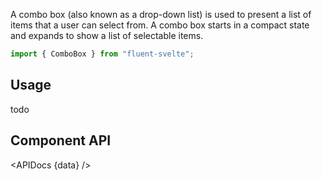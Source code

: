 <script lang="ts">
    import { ComboBox, Button, InfoBar } from "$lib";
    import { Showcase, APIDocs } from "$site/lib";

    import data from "$lib/ComboBox/ComboBox.svelte?sveld&raw";
</script>

A combo box (also known as a drop-down list) is used to present a list of items that a user can select from. A combo box starts in a compact state and expands to show a list of selectable items.

```ts
import { ComboBox } from "fluent-svelte";
```

<Showcase columns={3} repl="todo">
    <ComboBox placeholder="ComboBox" items={[
        { name: "Option 1", value: "option-1" },
        { name: "Option 2 (Disabled)", value: "option-2", disabled: true },
        { name: "Option 3", value: "option-3" }
    ]} />
    <ComboBox value="default" items={[
        { name: "Default Value", value: "default" },
        { name: "Option 1", value: "option-1" },
        { name: "Option 2 (Disabled)", value: "option-2", disabled: true },
        { name: "Option 3", value: "option-3" }
    ]} />
    <ComboBox placeholder="ComboBox" disabled />
    <ComboBox placeholder="ComboBox (Editable)" editable items={[
        { name: "Option 1", value: "option-1" },
        { name: "Option 2 (Disabled)", value: "option-2", disabled: true },
        { name: "Option 3", value: "option-3" }
    ]} />
    <ComboBox value="Default Value" editable items={[
        { name: "Default Value", value: "default" },
        { name: "Option 1", value: "option-1" },
        { name: "Option 2 (Disabled)", value: "option-2", disabled: true },
        { name: "Option 3", value: "option-3" }
    ]} />
    <ComboBox placeholder="ComboBox (editable)" editable disabled />
</Showcase>

## Usage

todo

## Component API

<APIDocs {data} />
